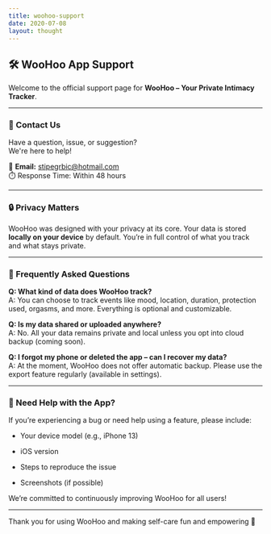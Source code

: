 ```yaml
---
title: woohoo-support
date: 2020-07-08
layout: thought
---
```

## 🛠️ WooHoo App Support

Welcome to the official support page for **WooHoo – Your Private Intimacy Tracker**.

* * *

### 💬 Contact Us

Have a question, issue, or suggestion?  
We're here to help!

📧 **Email:** [stipegrbic@hotmail.com](mailto:support@woohooapp.com)  
⏱️ Response Time: Within 48 hours

* * *

### 🔒 Privacy Matters

WooHoo was designed with your privacy at its core. Your data is stored **locally on your device** by default. You’re in full control of what you track and what stays private.

* * *

### 📖 Frequently Asked Questions

**Q: What kind of data does WooHoo track?**  
A: You can choose to track events like mood, location, duration, protection used, orgasms, and more. Everything is optional and customizable.

**Q: Is my data shared or uploaded anywhere?**  
A: No. All your data remains private and local unless you opt into cloud backup (coming soon).

**Q: I forgot my phone or deleted the app – can I recover my data?**  
A: At the moment, WooHoo does not offer automatic backup. Please use the export feature regularly (available in settings).

* * *

### 📲 Need Help with the App?

If you’re experiencing a bug or need help using a feature, please include:

*   Your device model (e.g., iPhone 13)
    
*   iOS version
    
*   Steps to reproduce the issue
    
*   Screenshots (if possible)
    

We’re committed to continuously improving WooHoo for all users!

* * *

Thank you for using WooHoo and making self-care fun and empowering 💖